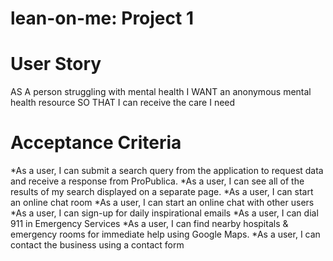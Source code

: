 # lean-on-me: Project 1 

# User Story
AS A person struggling with mental health
I WANT an anonymous mental health resource
SO THAT I can receive the care I need
# Acceptance Criteria
*As a user, I can submit a search query from the application to request data and receive a response from ProPublica. 
*As a user, I can see all of the results of my search displayed on a separate page.
*As a user, I can start an online chat room 
*As a user, I can start an online chat with other users
*As a user, I can sign-up for daily inspirational emails
*As a user, I can dial 911 in Emergency Services
*As a user, I can find nearby hospitals & emergency rooms for immediate help using Google Maps.
*As a user, I can contact the business using a contact form

